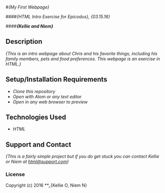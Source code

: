 #_{My First Webpage}_

####_{HTML Intro Exercise for Epicodus}, {03.15.16}_

####_**{Kellie and Niem}**_

## Description

_{This is an intro webpage about Chris and his favorite things, including his family members, pets and food preferences. This webpage is an exercise in HTML.}_

## Setup/Installation Requirements

* _Clone this repository_
* _Open with Atom or any text editor_
* _Open in any web browser to preview_

## Technologies Used

* _HTML_

## Support and Contact

_{This is a fairly simple project but if you do get stuck you can contact Kellie or Niem at html@support.com}_

### License

Copyright (c) 2016 **_{Kellie O, Niem N}
